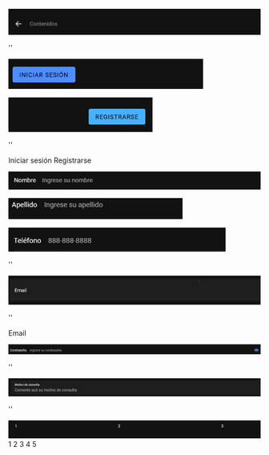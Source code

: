 ![componente 1](1.png)

''
      <ion-searchbar show-cancel-button="always" placeholder="Contenidos"></ion-searchbar>

![componente 2](2.png)

![componente 3](3.png)

<!-- Botones de Iniciar Sesión y Registro -->
''
      <div class="button-group">
        <ion-button id="present-alert">Iniciar sesión</ion-button>
        <ion-button id="present-alert" color="secondary">Registrarse</ion-button>
      </div>

![componente 4](4.png)

![componente 5](5.png)

![componente 6](6.png)

<!-- Campos de entrada de datos del usuario -->
''
      <ion-input label="Nombre" placeholder="Ingrese su nombre"></ion-input>
      <ion-input label="Apellido" placeholder="Ingrese su apellido"></ion-input>
      <ion-input label="Teléfono" type="tel" placeholder="888-888-8888"></ion-input>

![componente 7](7.png)
<!-- Campo de Email -->
''
      <ion-list>
        <ion-item>
          <ion-input label-placement="floating" placeholder="correo@example.com">
            <div slot="label">Email</div>
          </ion-input>
        </ion-item>
      </ion-list>


![componente 8](8.png)
 <!-- Campo de Contraseña -->
 ''
      <ion-input type="password" label="Contraseña" placeholder="Ingrese su contraseña">
        <ion-input-password-toggle slot="end"></ion-input-password-toggle>
      </ion-input>

![componente 9](9.png)
<!-- Campo de Motivo de Consulta -->
''
      <ion-item>
        <ion-input
          label="Motivo de consulta"
          label-placement="stacked"
          :clear-input="true"
          placeholder="Comente acá su motivo de consulta"
        >
        </ion-input>
      </ion-item>

![componente 10](10.png)
      <!-- Grid de ejemplo -->
      <ion-grid>
        <ion-row>
          <ion-col>1</ion-col>
          <ion-col>2</ion-col>
          <ion-col>3</ion-col>
          <ion-col>4</ion-col>
          <ion-col>5</ion-col>
        </ion-row>
      </ion-grid>